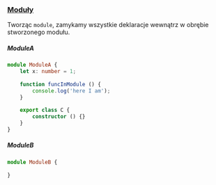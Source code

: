 ### [Moduły](https://www.typescriptlang.org/docs/handbook/modules.html)

Tworząc ```module```, zamykamy wszystkie deklaracje wewnątrz w obrębie stworzonego modułu.
##### ModuleA
```ts
module ModuleA {
    let x: number = 1;
    
    function funcInModule () {
        console.log('here I am');
    }
    
    export class C {
        constructor () {}
    }
}
```

##### ModuleB
```ts
module ModuleB {
    
}
```